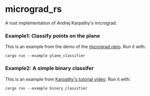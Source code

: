 # micrograd_rs

A rust implementation of Andrej Karpathy's micrograd. 

### Example1: Classify points on the plane

This is an example from the demo of the [micrograd repo](https://github.com/karpathy/micrograd). Run it with:
```shell
cargo run --example plane_classifier
```

### Example2: A simple binary classifer

This is an example from [Karpathy's tutorial video](https://www.youtube.com/watch?v=VMj-3S1tku0&t=6926s). Run it with:
```shell
cargo run --example binary_classifier
```

